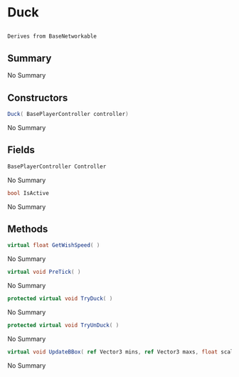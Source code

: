 # Duck

## 
```c#
Derives from BaseNetworkable
```

## Summary

No Summary
## Constructors

```c#
Duck( BasePlayerController controller) 
```
No Summary
## Fields

```c#
BasePlayerController Controller
```
No Summary
```c#
bool IsActive
```
No Summary
## Methods

```c#
virtual float GetWishSpeed( ) 
```
No Summary
```c#
virtual void PreTick( ) 
```
No Summary
```c#
protected virtual void TryDuck( ) 
```
No Summary
```c#
protected virtual void TryUnDuck( ) 
```
No Summary
```c#
virtual void UpdateBBox( ref Vector3 mins, ref Vector3 maxs, float scale) 
```
No Summary
